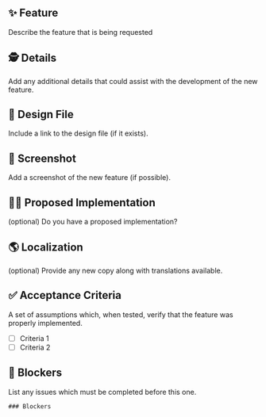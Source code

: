 ## ✨ Feature

Describe the feature that is being requested

## 🕵️ Details

Add any additional details that could assist with the development of the new feature.

## 🎨 Design File

Include a link to the design file (if it exists).

## 📸 Screenshot

Add a screenshot of the new feature (if possible).

## 🙋‍♀️ Proposed Implementation

(optional) Do you have a proposed implementation?

## 🌎 Localization

(optional) Provide any new copy along with translations available.

## ✅ Acceptance Criteria

A set of assumptions which, when tested, verify that the feature was properly implemented.

- [ ] Criteria 1
- [ ] Criteria 2

## :stop_sign: Blockers

List any issues which must be completed before this one.

```[tasklist]
### Blockers
```


